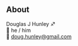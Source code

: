 ## About

Douglas J Hunley :sagittarius:   
:low_brightness: he / him  
:low_brightness: doug.hunley@gmail.com  
